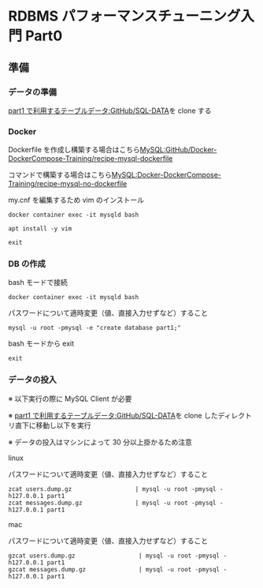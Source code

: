 # RDBMS パフォーマンスチューニング入門 Part0

## 準備

### データの準備

[part1 で利用するテーブルデータ:GitHub/SQL-DATA](https://github.com/hironomiu/SQL-DATA)を clone する

### Docker

Dockerfile を作成し構築する場合はこちら[MySQL:GitHub/Docker-DockerCompose-Training/recipe-mysql-dockerfile](https://github.com/hironomiu/Docker-DockerCompose-Training/tree/main/recipe-mysql-dockerfile)

コマンドで構築する場合はこちら[MySQL:Docker-DockerCompose-Training/recipe-mysql-no-dockerfile](https://github.com/hironomiu/Docker-DockerCompose-Training/tree/main/recipe-mysql-no-dockerfile)

my.cnf を編集するため vim のインストール

```
docker container exec -it mysqld bash

apt install -y vim

exit
```

### DB の作成

bash モードで接続

```
docker container exec -it mysqld bash
```

パスワードについて適時変更（値、直接入力せずなど）すること

```
mysql -u root -pmysql -e "create database part1;"
```

bash モードから exit

```
exit
```

### データの投入

※ 以下実行の際に MySQL Client が必要

※ [part1 で利用するテーブルデータ:GitHub/SQL-DATA](https://github.com/hironomiu/SQL-DATA)を clone したディレクトリ直下に移動し以下を実行

※ データの投入はマシンによって 30 分以上掛かるため注意

linux

パスワードについて適時変更（値、直接入力せずなど）すること

```
zcat users.dump.gz                  | mysql -u root -pmysql -h127.0.0.1 part1
zcat messages.dump.gz               | mysql -u root -pmysql -h127.0.0.1 part1
```

mac

パスワードについて適時変更（値、直接入力せずなど）すること

```
gzcat users.dump.gz                  | mysql -u root -pmysql -h127.0.0.1 part1
gzcat messages.dump.gz               | mysql -u root -pmysql -h127.0.0.1 part1
```
